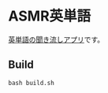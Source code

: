# ASMR英単語

[英単語の聞き流しアプリ](https://marmooo.github.io/asmr-english-words/)です。

## Build

```
bash build.sh
```
